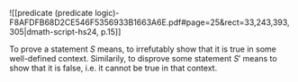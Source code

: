 
![[predicate (predicate logic)-F8AFDFB68D2CE546F5356933B1663A6E.pdf#page=25&rect=33,243,393,305|dmath-script-hs24, p.15]]

To prove a statement $S$ means, to irrefutably show that it is true in some well-defined context. Similarily, to disprove some statement $S'$ means to show that it is false, i.e. it cannot be true in that context.
